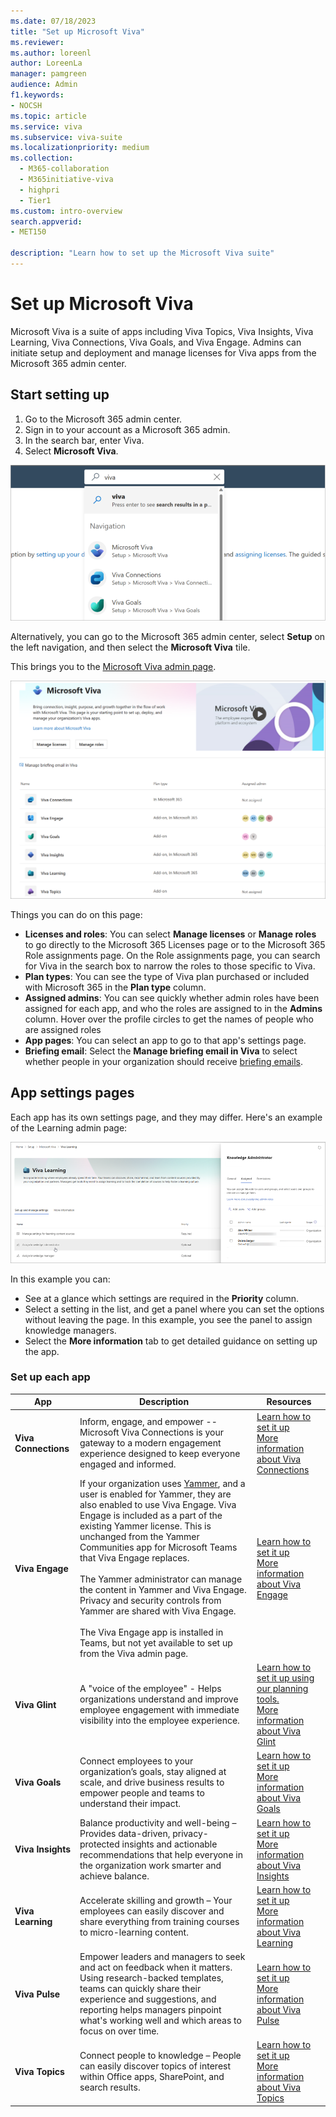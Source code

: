 ```yaml
---
ms.date: 07/18/2023
title: "Set up Microsoft Viva"
ms.reviewer: 
ms.author: loreenl
author: LoreenLa
manager: pamgreen
audience: Admin
f1.keywords:
- NOCSH
ms.topic: article
ms.service: viva
ms.subservice: viva-suite
ms.localizationpriority: medium
ms.collection:
  - M365-collaboration
  - M365initiative-viva
  - highpri
  - Tier1
ms.custom: intro-overview
search.appverid:
- MET150

description: "Learn how to set up the Microsoft Viva suite"
---
```

# Set up Microsoft Viva

Microsoft Viva is a suite of apps including Viva Topics, Viva Insights, Viva Learning, Viva Connections, Viva Goals, and Viva Engage. Admins can initiate setup and deployment and manage licenses for Viva apps from the Microsoft 365 admin center.

## Start setting up

1. Go to the Microsoft 365 admin center.
2. Sign in to your account as a Microsoft 365 admin.
3. In the search bar, enter Viva.
4. Select **Microsoft Viva**.

![Search for Viva](media\vivasearchscreenshot.png)

Alternatively, you can go to the Microsoft 365 admin center, select **Setup** on the left navigation, and then select the **Microsoft Viva** tile.

This brings you to the [Microsoft Viva admin page](https://admin.microsoft.com/Adminportal/Home?source=applauncher#/featureexplorer/collections/VivaExperiences).

[![Screenshot of the Viva admin page.](media/viva-new-admin.png)](media/viva-new-admin.png#lightbox)

Things you can do on this page:

- **Licenses and roles**:  You can select **Manage licenses** or **Manage roles** to go directly to the Microsoft 365 Licenses page or to the Microsoft 365 Role assignments page. On the Role assignments page, you can search for Viva in the search box to narrow the roles to those specific to Viva.
- **Plan types**:  You can see the type of Viva plan purchased or included with Microsoft 365 in the **Plan type** column.
- **Assigned admins**:  You can see quickly whether admin roles have been assigned for each app, and who the roles are assigned to in the **Admins** column. Hover over the profile circles to get the names of people who are assigned roles
- **App pages**:  You can select an app to go to that app's settings page.
- **Briefing email**: Select the **Manage briefing email in Viva** to select whether people in your organization should receive [briefing emails](/viva/insights/personal/Briefing/be-overview?WT.mc_id=365AdminCSH_inproduct).

## App settings pages

Each app has its own settings page, and they may differ.  Here's an example of the Learning admin page:

![Viva learn page](media/learn-admin.png)

In this example you can:

- See at a glance which settings are required in the **Priority** column.
- Select a setting in the list, and get a panel where you can set the options without leaving the page. In this example, you see the panel to assign knowledge managers.
- Select the **More information** tab to get detailed guidance on setting up the app.

### Set up each app

|App|Description|Resources|
|-|-|-|
|**Viva Connections**|Inform, engage, and empower -- Microsoft Viva Connections is your gateway to a modern engagement experience designed to keep everyone engaged and informed.|[Learn how to set it up](/sharepoint/guide-to-setting-up-viva-connections)<br>[More information about Viva Connections](/sharepoint/viva-connections-overview)|
|**Viva Engage**|If your organization uses [Yammer](/yammer), and a user is enabled for Yammer, they are also enabled to use Viva Engage. Viva Engage is included as a part of the existing Yammer license. This is unchanged from the Yammer Communities app for Microsoft Teams that Viva Engage replaces.<br><br>The Yammer administrator can manage the content in Yammer and Viva Engage. Privacy and security controls from Yammer are shared with Viva Engage.<br><br>The Viva Engage app is installed in Teams, but not yet available to set up from the Viva admin page.|[Learn how to set it up](/viva/engage/setup)<br>[More information about Viva Engage](/viva/engage/overview)|
|**Viva Glint**|A "voice of the employee" - Helps organizations understand and improve employee engagement with immediate visibility into the employee experience.|[Learn how to set it up using our planning tools.](https://go.microsoft.com/fwlink/?linkid=2238616)<br>[More information about Viva Glint](https://go.microsoft.com/fwlink/?linkid=2238526)|
|**Viva Goals**|Connect employees to your organization’s goals, stay aligned at scale, and drive business results to empower people and teams to understand their impact.|[Learn how to set it up](/viva/goals/log-in-create-and-join-organizations)<br>[More information about Viva Goals](/viva/goals/intro-to-ms-viva-goals)|
|**Viva Insights**|Balance productivity and well-being – Provides data-driven, privacy-protected insights and actionable recommendations that help everyone in the organization work smarter and achieve balance.|[Learn how to set it up](/viva/insights/advanced/setup-maint/setup-overview)<br>[More information about Viva Insights](/viva/insights/introduction)|
|**Viva Learning**|Accelerate skilling and growth – Your employees can easily discover and share everything from training courses to micro-learning content.|[Learn how to set it up](/microsoft-365/learning/set-up-teams-admin-center)<br>[More information about Viva Learning](/microsoft-365/learning)|
|**Viva Pulse**|Empower leaders and managers to seek and act on feedback when it matters. Using research-backed templates, teams can quickly share their experience and suggestions, and reporting helps managers pinpoint what's working well and which areas to focus on over time.|[Learn how to set it up](/viva/pulse/setup-admin-access/set-up-in-app-pulse-experience)<br>[More information about Viva Pulse](/viva/pulse/introduction-to-viva-pulse)|
|**Viva Topics**|Connect people to knowledge – People can easily discover topics of interest within Office apps, SharePoint, and search results.|[Learn how to set it up](/microsoft-365/knowledge/set-up-topic-experiences)<br>[More information about Viva Topics](/microsoft-365/knowledge/)|
